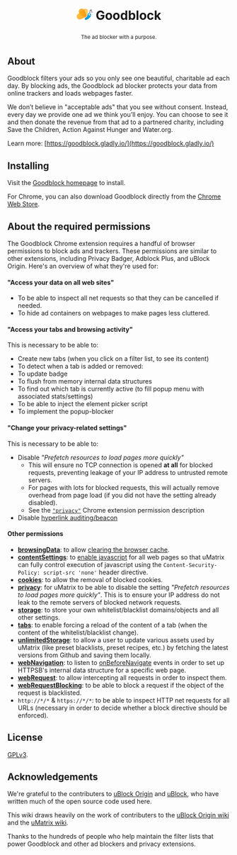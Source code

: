 <h1 align="center">
<sub>
<img  src="https://github.com/gladly-team/goodblock/blob/master/src/img/icon_128.png"
      height="38"
      width="38">
</sub>
  Goodblock
</h1>
<p align="center">
  <sup> 
        The ad blocker with a purpose.
  </sup>
</p>

## About

Goodblock filters your ads so you only see one beautiful, charitable ad each day. By blocking ads, the Goodblock ad blocker protects your data from online trackers and loads webpages faster.

We don’t believe in "acceptable ads" that you see without consent. Instead, every day we provide one ad we think you’ll enjoy. You can choose to see it and then donate the revenue from that ad to a partnered charity, including Save the Children, Action Against Hunger and Water.org.

Learn more: [https://goodblock.gladly.io/](https://goodblock.gladly.io/)

## Installing

Visit the [Goodblock homepage](https://goodblock.gladly.io/) to install.

For Chrome, you can also download Goodblock directly from the [Chrome Web Store](https://chrome.google.com/webstore/detail/goodblock-ad-blocker/oihioooajpekhlgknlekbifgcjlfehje).

## About the required permissions

The Goodblock Chrome extension requires a handful of browser permissions to block ads and trackers. These permissions are similar to other extensions, including Privacy Badger, Adblock Plus, and uBlock Origin. Here's an overview of what they're used for:

#### "Access your data on all web sites"

- To be able to inspect all net requests so that they can be cancelled if needed.
- To hide ad containers on webpages to make pages less cluttered.

#### "Access your tabs and browsing activity"

This is necessary to be able to:

- Create new tabs (when you click on a filter list, to see its content)
- To detect when a tab is added or removed:
- To update badge
- To flush from memory internal data structures
- To find out which tab is currently active (to fill popup menu with associated stats/settings)
- To be able to inject the element picker script
- To implement the popup-blocker

#### "Change your privacy-related settings"

This is necessary to be able to:

- Disable _"Prefetch resources to load pages more quickly"_
    - This will ensure no TCP connection is opened **at all** for blocked requests, preventing leakage of your IP address to untrusted remote servers.
    - For pages with lots for blocked requests, this will actually remove overhead from page load (if you did not have the setting already disabled).
    - See the [`"privacy"`](https://developer.chrome.com/extensions/privacy) Chrome extension permission description
- Disable [hyperlink auditing/beacon](http://www.wilderssecurity.com/threads/hyperlink-auditing-aka-a-ping-and-beacon-aka-navigator-sendbeacon.364904/)

#### Other permissions
* [**browsingData**](https://developer.chrome.com/extensions/browsingData): to allow [clearing the browser cache](http://developer.chrome.com/extensions/browsingData#method-removeCache).
* [**contentSettings**](https://developer.chrome.com/extensions/contentSettings.html): to [enable javascript](http://developer.chrome.com/extensions/contentSettings#property-javascript) for all web pages so that uMatrix can fully control execution of javascript using the `Content-Security-Policy: script-src 'none'` header directive.
* [**cookies**](https://developer.chrome.com/extensions/cookies): to allow the removal of blocked cookies.
* [**privacy**](https://developer.chrome.com/extensions/privacy): for uMatrix to be able to disable the setting _"Prefetch resources to load pages more quickly"_. This is to ensure your IP address do not leak to the remote servers of blocked network requests.
* [**storage**](https://developer.chrome.com/extensions/storage): to store your own whitelist/blacklist domains/objects and all other settings.
* [**tabs**](https://developer.chrome.com/extensions/tabs): to enable forcing a reload of the content of a tab (when the content of the whitelist/blacklist change).
* [**unlimitedStorage**](https://developers.google.com/chrome/whitepapers/storage#unlimited): to allow a user to update various assets used by uMatrix (like preset blacklists, preset recipes, etc.) by fetching the latest versions from Github and saving them locally.
* [**webNavigation**](http://developer.chrome.com/extensions/webNavigation): to listen to [onBeforeNavigate](http://developer.chrome.com/extensions/webNavigation.html#event-onBeforeNavigate) events in order to set up HTTPSB's internal data structure for a specific web page.
* [**webRequest**](http://developer.chrome.com/extensions/webRequest): to allow intercepting all requests in order to inspect them.
* [**webRequestBlocking**](http://developer.chrome.com/extensions/webRequest#manifest): to be able to block a request if the object of the request is blacklisted.
* `http://*/*` & `https://*/*`: to be able to inspect HTTP net requests for all URLs (necessary in order to decide whether a block directive should be enforced).

## License

[GPLv3](https://github.com/gladly-team/goodblock/blob/master/LICENSE.txt).

## Acknowledgements

We're grateful to the contributers to [uBlock Origin](https://github.com/gorhill/uBlock) and [uBlock](https://github.com/chrisaljoudi/uBlock), who have written much of the open source code used here.

This wiki draws heavily on the work of contributers to the [uBlock Origin wiki](https://github.com/gorhill/uBlock/wiki) and the [uMatrix wiki](https://github.com/gorhill/uMatrix/wiki/About-the-required-permissions).

Thanks to the hundreds of people who help maintain the filter lists that power Goodblock and other ad blockers and privacy extensions.
